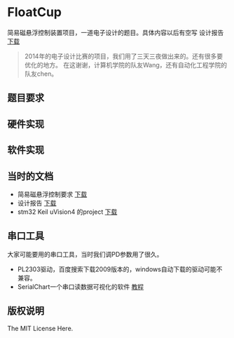 # FloatCup
简易磁悬浮控制装置项目，一道电子设计的题目。具体内容以后有空写
设计报告 [下载](https://raw.githubusercontent.com/talengu/FloatCup/master/doc/design_report.pdf)

>2014年的电子设计比赛的项目，我们用了三天三夜做出来的。还有很多要优化的地方。
在这谢谢，计算机学院的队友Wang，还有自动化工程学院的队友chen。

## 题目要求

## 硬件实现

## 软件实现

## 当时的文档
- 简易磁悬浮控制要求 [下载](https://raw.githubusercontent.com/talengu/FloatCup/master/doc/question.pdf)
- 设计报告 [下载](https://raw.githubusercontent.com/talengu/FloatCup/master/doc/design_report.pdf)
- stm32 Keil uVision4 的project [下载](https://raw.githubusercontent.com/talengu/FloatCup/master/doc/project_stm32_final_beta.rar)

## 串口工具
大家可能要用的串口工具，当时我们调PD参数用了很久。
- PL2303驱动，百度搜索下载2009版本的，windows自动下载的驱动可能不兼容。
- SerialChart一个串口读数据可视化的软件 
[教程](https://en.wikiversity.org/wiki/SerialChart_Tutorial)

## 版权说明
The MIT License Here.
